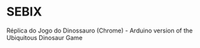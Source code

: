 # SEBIX



Réplica do Jogo do Dinossauro (Chrome) - Arduino version of the Ubiquitous Dinosaur Game
